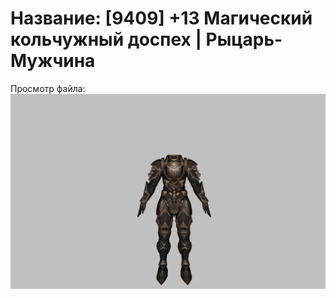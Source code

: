 # Название: [9409] +13 Магический кольчужный доспех | Рыцарь-Мужчина

Просмотр файла:
![p000006.png](p000006.png)